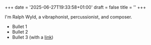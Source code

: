 +++
date = '2025-06-27T19:33:58+01:00'
draft = false
title = ''
+++

I'm Ralph Wyld, a vibraphonist, percussionist, and composer.

- Bullet 1
- Bullet 2
- Bullet 3 (with a [link](http://bbc.co.uk))

